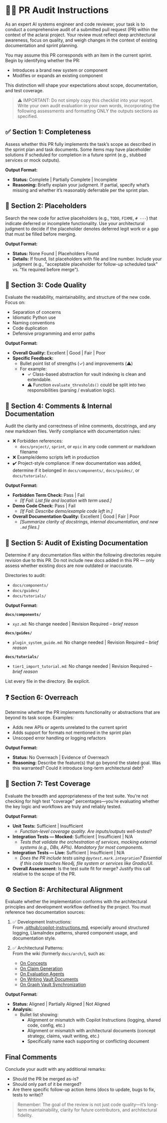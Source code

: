 # 🕵️‍♂️ PR Audit Instructions

As an expert AI systems engineer and code reviewer, your task is to conduct a comprehensive audit of a submitted pull request (PR) within the context of the aclarai project. Your review must reflect deep architectural awareness, focus on quality, and weigh changes in the context of existing documentation and sprint planning.

You may assume this PR corresponds with an item in the current sprint. Begin by identifying whether the PR:
- Introduces a brand new system or component
- Modifies or expands an existing component

This distinction will shape your expectations about scope, documentation, and test coverage.

> ⚠️ IMPORTANT: Do not simply copy this checklist into your report. Write your own audit evaluation in your own words, incorporating the following assessments and formatting ONLY the outputs sections as specified.

## ✅ Section 1: Completeness

Assess whether this PR fully implements the task’s scope as described in the sprint plan and task documents. Some items may have placeholder solutions if scheduled for completion in a future sprint (e.g., stubbed services or mock outputs).

**Output Format:**
- **Status:** Complete | Partially Complete | Incomplete  
- **Reasoning:** Briefly explain your judgment. If partial, specify what’s missing and whether it’s reasonably deferrable per the sprint plan.

## 🧱 Section 2: Placeholders

Search the new code for active placeholders (e.g., `TODO`, `FIXME`, `# ---`) that indicate deferred or incomplete functionality. Use your architectural judgment to decide if the placeholder denotes deferred legit work or a gap that must be filled before merging.

**Output Format:**
- **Status:** None Found | Placeholders Found  
- **Details:** If found, list placeholders with file and line number. Include your judgment (e.g., "acceptable placeholder for follow-up scheduled task" vs. "fix required before merge").

## 🧹 Section 3: Code Quality

Evaluate the readability, maintainability, and structure of the new code. Focus on:
- Separation of concerns
- Idiomatic Python use
- Naming conventions
- Code duplication
- Defensive programming and error paths

**Output Format:**
- **Overall Quality:** Excellent | Good | Fair | Poor  
- **Specific Feedback:**
  - Bullet point list of strengths (✓) and improvements (⚠️)
  - For example:
    - ✓ Class-based abstraction for vault indexing is clean and extendable.
    - ⚠️ Function `evaluate_thresholds()` could be split into two responsibilities (parsing / evaluation logic).

## 💬 Section 4: Comments & Internal Documentation

Audit the clarity and correctness of inline comments, docstrings, and any new markdown files. Verify compliance with documentation rules:

- ❌ Forbidden references:
  - `docs/project/`, `sprint`, or `epic` in any code comment or markdown filename
- ❌ Example/demo scripts left in production
- ✔️ Project-style compliance: If new documentation was added, determine if it belonged in `docs/components/`, `docs/guides/`, or `docs/tutorials/`.

**Output Format:**
- **Forbidden Term Check:** Pass | Fail  
  - *[If Fail: List file and location with term used.]*  
- **Demo Code Check:** Pass | Fail  
  - *[If Fail: Describe demo/example code left in.]*  
- **Overall Documentation Quality:** Excellent | Good | Fair | Poor  
  - *[Summarize clarity of docstrings, internal documentation, and new `.md` files.]*

## 📖 Section 5: Audit of Existing Documentation

Determine if any documentation files within the following directories require revision due to this PR. Do not include new docs added in this PR — only assess whether existing docs are now outdated or inaccurate.

Directories to audit:

- `docs/components/`
- `docs/guides/`
- `docs/tutorials/`

**Output Format:**

**`docs/components/`**
- `xyz.md`: No change needed | Revision Required – *brief reason*

**`docs/guides/`**
- `plugin_system_guide.md`: No change needed | Revision Required – *brief reason*

**`docs/tutorials/`**
- `tier1_import_tutorial.md`: No change needed | Revision Required – *brief reason*

List every file in the directory. Be explicit.

## ❓ Section 6: Overreach

Determine whether the PR implements functionality or abstractions that are beyond its task scope. Examples:
- Adds new APIs or agents unrelated to the current sprint
- Adds support for formats not mentioned in the sprint plan
- Unscoped error handling or logging refactors

**Output Format:**
- **Status:** No Overreach | Evidence of Overreach  
- **Reasoning:** Describe the feature(s) that go beyond the stated goal. Was this warranted? Could it introduce long-term architectural debt?

## 🧪 Section 7: Test Coverage

Evaluate the breadth and appropriateness of the test suite. You're not checking for high test "coverage" percentages—you’re evaluating whether the key logic and workflows are truly and reliably tested.

**Output Format:**

- **Unit Tests:** Sufficient | Insufficient  
  - *Function-level coverage quality. Are inputs/outputs well-tested?*
- **Integration Tests — Mocked:** Sufficient | Insufficient | N/A  
  - *Tests that validate the orchestration of services, mocking external systems (e.g., DBs, APIs). Mandatory for most components.*
- **Integration Tests — Live:** Sufficient | Insufficient | N/A  
  - *Does the PR include tests using `@pytest.mark.integration`? Essential if this code touches Neo4j, file system or services like Gradio/UI.*
- **Overall Assessment:** Is the test suite fit for merge? Justify this call relative to the scope of the PR.

## ⚙️ Section 8: Architectural Alignment

Evaluate whether the implementation conforms with the architectural principles and development workflow defined by the project. You must reference two documentation sources:

1. ✅ Development Instructions:  
   From [.github/copilot-instructions.md](https://github.com/robbiemu/aclarai/wiki), especially around structured logging, LlamaIndex patterns, shared component usage, and documentation style.

2. ✅ Architectural Patterns:  
   From the wiki (formerly `docs/arch/`), such as:
   - [On Concepts](https://github.com/robbiemu/aclarai/wiki/On-Concepts)
   - [On Claim Generation](https://github.com/robbiemu/aclarai/wiki/On-Claim-Generation)
   - [On Evaluation Agents](https://github.com/robbiemu/aclarai/wiki/On-Evaluation-Agents)
   - [On Writing Vault Documents](https://github.com/robbiemu/aclarai/wiki/On-Writing-Vault-Documents)
   - [On Graph Vault Synchronization](https://github.com/robbiemu/aclarai/wiki/On-Graph-Vault-Synchronization)

**Output Format:**
- **Status:** Aligned | Partially Aligned | Not Aligned  
- **Analysis:**
  - Bullet list showing:
    - Alignment or mismatch with Copilot Instructions (logging, shared code, config, etc.)
    - Alignment or mismatch with architectural documents (concept strategy, claims, vault writing, etc.)
    - Specifically name each supporting or conflicting document

## Final Comments

Conclude your audit with any additional remarks:
- Should the PR be merged as-is?
- Should only part of it be merged?
- Are there specific follow-up action items (docs to update, bugs to fix, tests to write)?

> Remember: The goal of the review is not just code quality—it’s long-term maintainability, clarity for future contributors, and architectural fidelity.
